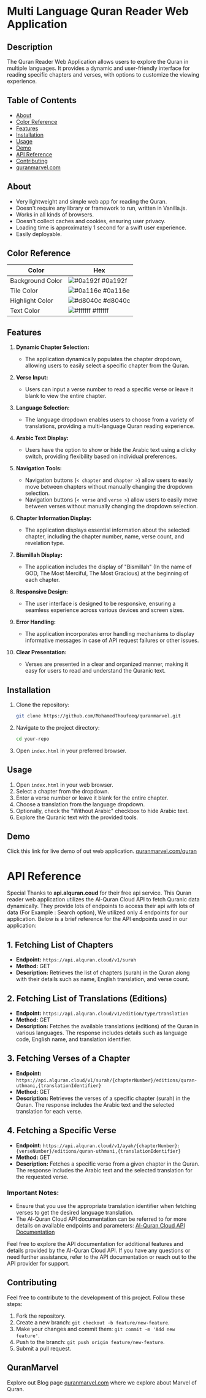 # Multi Language Quran Reader Web Application

## Description

The Quran Reader Web Application allows users to explore the Quran in multiple languages. It provides a dynamic and user-friendly interface for reading specific chapters and verses, with options to customize the viewing experience.

## Table of Contents
- [About](#about)
- [Color Reference](#color-reference)
- [Features](#features)
- [Installation](#installation)
- [Usage](#usage)
- [Demo](#demo)
- [API Reference](#api-reference)
- [Contributing](#contributing)
- [quranmarvel.com](#quranmarvel)

## About

- Very lightweight and simple web app for reading the Quran.
- Doesn't require any library or framework to run, written in Vanilla.js.
- Works in all kinds of browsers.
- Doesn't collect caches and cookies, ensuring user privacy.
- Loading time is approximately 1 second for a swift user experience.
- Easily deployable.
## Color Reference

| Color             | Hex                                                                |
| ----------------- | ------------------------------------------------------------------ |
| Background Color | ![#0a192f](https://via.placeholder.com/10/0a192f?text=+) #0a192f |
| Tile Color | ![#0a116e](https://via.placeholder.com/10/0a116e?text=+) #0a116e |
| Highlight Color | ![#d8040c](https://via.placeholder.com/10/d8040c?text=+) #d8040c |
| Text Color | ![#ffffff](https://via.placeholder.com/10/ffffff?text=+) #ffffff |



## Features

1. **Dynamic Chapter Selection:**
   - The application dynamically populates the chapter dropdown, allowing users to easily select a specific chapter from the Quran.

2. **Verse Input:**
   - Users can input a verse number to read a specific verse or leave it blank to view the entire chapter.

3. **Language Selection:**
   - The language dropdown enables users to choose from a variety of translations, providing a multi-language Quran reading experience.

4. **Arabic Text Display:**
   - Users have the option to show or hide the Arabic text using a clicky switch, providing flexibility based on individual preferences.

5. **Navigation Tools:**
   - Navigation buttons (`< chapter` and `chapter >`) allow users to easily move between chapters without manually changing the dropdown selection.
   - Navigation buttons (`< verse` and `verse >`) allow users to easily move between verses without manually changing the dropdown selection.

6. **Chapter Information Display:**
   - The application displays essential information about the selected chapter, including the chapter number, name, verse count, and revelation type.

7. **Bismillah Display:**
   - The application includes the display of "Bismillah" (In the name of GOD, The Most Merciful, The Most Gracious) at the beginning of each chapter.

8. **Responsive Design:**
   - The user interface is designed to be responsive, ensuring a seamless experience across various devices and screen sizes.

9. **Error Handling:**
    - The application incorporates error handling mechanisms to display informative messages in case of API request failures or other issues.

10. **Clear Presentation:**
    - Verses are presented in a clear and organized manner, making it easy for users to read and understand the Quranic text.

## Installation

1. Clone the repository:

    ```bash
    git clone https://github.com/MohamedThoufeeq/quranmarvel.git
    ```

2. Navigate to the project directory:

    ```bash
    cd your-repo
    ```

3. Open `index.html` in your preferred browser.

## Usage

1. Open `index.html` in your web browser.
2. Select a chapter from the dropdown.
3. Enter a verse number or leave it blank for the entire chapter.
4. Choose a translation from the language dropdown.
5. Optionally, check the "Without Arabic" checkbox to hide Arabic text.
6. Explore the Quranic text with the provided tools.

## Demo

Click this link for live demo of out web application.
[quranmarvel.com/quran](https://quranmarvel.com/quran/)



# API Reference
Special Thanks to **api.alquran.coud** for their free api service.
This Quran reader web application utilizes the Al-Quran Cloud API to fetch Quranic data dynamically. 
They provide lots of endpoints to access their api with lots of data (For Example : Search option), We utilized only 4 endpoints for our application.
Below is a brief reference for the API endpoints used in our application:

## 1. Fetching List of Chapters

- **Endpoint:** `https://api.alquran.cloud/v1/surah`
- **Method:** GET
- **Description:** Retrieves the list of chapters (surah) in the Quran along with their details such as name, English translation, and verse count.

## 2. Fetching List of Translations (Editions)

- **Endpoint:** `https://api.alquran.cloud/v1/edition/type/translation`
- **Method:** GET
- **Description:** Fetches the available translations (editions) of the Quran in various languages. The response includes details such as language code, English name, and translation identifier.

## 3. Fetching Verses of a Chapter

- **Endpoint:** `https://api.alquran.cloud/v1/surah/{chapterNumber}/editions/quran-uthmani,{translationIdentifier}`
- **Method:** GET
- **Description:** Retrieves the verses of a specific chapter (surah) in the Quran. The response includes the Arabic text and the selected translation for each verse.

## 4. Fetching a Specific Verse

- **Endpoint:** `https://api.alquran.cloud/v1/ayah/{chapterNumber}:{verseNumber}/editions/quran-uthmani,{translationIdentifier}`
- **Method:** GET
- **Description:** Fetches a specific verse from a given chapter in the Quran. The response includes the Arabic text and the selected translation for the requested verse.

### Important Notes:

- Ensure that you use the appropriate translation identifier when fetching verses to get the desired language translation.
- The Al-Quran Cloud API documentation can be referred to for more details on available endpoints and parameters: [Al-Quran Cloud API Documentation](https://alquran.cloud/api)

Feel free to explore the API documentation for additional features and details provided by the Al-Quran Cloud API. If you have any questions or need further assistance, refer to the API documentation or reach out to the API provider for support.
## Contributing

Feel free to contribute to the development of this project. Follow these steps:

1. Fork the repository.
2. Create a new branch: `git checkout -b feature/new-feature`.
3. Make your changes and commit them: `git commit -m 'Add new feature'`.
4. Push to the branch: `git push origin feature/new-feature`.
5. Submit a pull request.

## QuranMarvel
Explore out Blog page [quranmarvel.com](https://quranmarvel.com/) where we explore about Marvel of Quran.
